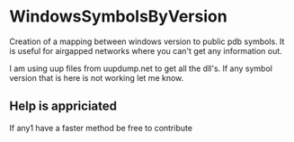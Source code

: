 # WindowsSymbolsByVersion

Creation of a mapping between windows version to public pdb symbols. It is useful for airgapped networks where you can't get any information out.

I am using uup files from uupdump.net to get all the dll's.
If any symbol version that is here is not working let me know.


## Help is appriciated
If any1 have a faster method be free to contribute